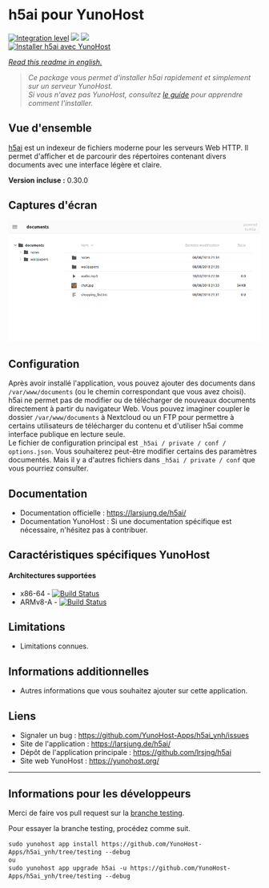 # h5ai pour YunoHost

[![Integration level](https://dash.yunohost.org/integration/h5ai.svg)](https://dash.yunohost.org/appci/app/h5ai) ![](https://ci-apps.yunohost.org/ci/badges/h5ai.status.svg) ![](https://ci-apps.yunohost.org/ci/badges/h5ai.maintain.svg)  
[![Installer h5ai avec YunoHost](https://install-app.yunohost.org/install-with-yunohost.svg)](https://install-app.yunohost.org/?app=h5ai)

*[Read this readme in english.](./README.md)* 

> *Ce package vous permet d'installer h5ai rapidement et simplement sur un serveur YunoHost.  
Si vous n'avez pas YunoHost, consultez [le guide](https://yunohost.org/#/install) pour apprendre comment l'installer.*

## Vue d'ensemble
[h5ai](https://larsjung.de/h5ai/) est un indexeur de fichiers moderne pour les serveurs Web HTTP. Il permet d'afficher et de parcourir des répertoires contenant divers documents avec une interface légère et claire.

**Version incluse :** 0.30.0

## Captures d'écran

![](./doc/screenshot.jpg)

## Configuration

Après avoir installé l'application, vous pouvez ajouter des documents dans `/var/www/documents` (ou le chemin correspondant que vous avez choisi).  
h5ai ne permet pas de modifier ou de télécharger de nouveaux documents directement à partir du navigateur Web. Vous pouvez imaginer coupler le dossier `/var/www/documents` à Nextcloud ou un FTP pour permettre à certains utilisateurs de télécharger du contenu et d'utiliser h5ai comme interface publique en lecture seule.  
Le fichier de configuration principal est `_h5ai / private / conf / options.json`. Vous souhaiterez peut-être modifier certains des paramètres documentés. Mais il y a d'autres fichiers dans `_h5ai / private / conf` que vous pourriez consulter.

## Documentation

 * Documentation officielle : https://larsjung.de/h5ai/
 * Documentation YunoHost : Si une documentation spécifique est nécessaire, n'hésitez pas à contribuer.

## Caractéristiques spécifiques YunoHost

#### Architectures supportées

* x86-64 - [![Build Status](https://ci-apps.yunohost.org/ci/logs/h5ai.svg)](https://ci-apps.yunohost.org/ci/apps/h5ai/)
* ARMv8-A - [![Build Status](https://ci-apps-arm.yunohost.org/ci/logs/h5ai.svg)](https://ci-apps-arm.yunohost.org/ci/apps/h5ai/)

## Limitations

* Limitations connues.

## Informations additionnelles

* Autres informations que vous souhaitez ajouter sur cette application.

## Liens

 * Signaler un bug : https://github.com/YunoHost-Apps/h5ai_ynh/issues
 * Site de l'application : https://larsjung.de/h5ai/
 * Dépôt de l'application principale : https://github.com/lrsjng/h5ai
 * Site web YunoHost : https://yunohost.org/

---

## Informations pour les développeurs


Merci de faire vos pull request sur la [branche testing](https://github.com/YunoHost-Apps/h5ai_ynh/tree/testing).

Pour essayer la branche testing, procédez comme suit.
```
sudo yunohost app install https://github.com/YunoHost-Apps/h5ai_ynh/tree/testing --debug
ou
sudo yunohost app upgrade h5ai -u https://github.com/YunoHost-Apps/h5ai_ynh/tree/testing --debug
```
